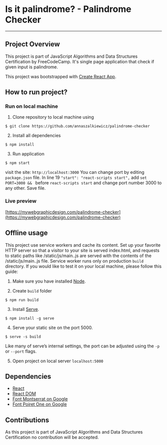 # Is it palindrome? - Palindrome Checker
---
## Project Overview

This project is part of JavaScript Algorithms and Data Structures Certification by FreeCodeCamp. It's single page application that check if given input is palindrome. 

This project was bootstrapped with [Create React App](https://github.com/facebookincubator/create-react-app).

## How to run project?

### Run on local machine

1. Clone repository to local machine using
```
$ git clone https://github.com/annaszalkiewicz/palindrome-checker
```

2. Install all dependencies
```
$ npm install
```
3. Run application
```
$ npm start
```
visit the site: `http://localhost:3000`
You can change port by editing `package.json` file. In line 19 `"start": "react-scripts start",` add `set PORT=3000 && ` before `react-scripts start` and change port number 3000 to any other. Save file.

### Live preview

[https://mywebgraphicdesign.com/palindrome-checker](https://mywebgraphicdesign.com/palindrome-checker)

## Offline usage

This project use service workers and cache its content. Set up your favorite HTTP server so that a visitor to your site is served index.html, and requests to static paths like /static/js/main.<hash>.js are served with the contents of the /static/js/main.<hash>.js file. Service worker runs only on production `build` directory. If you would like to test it on your local machine, please follow this guide: 

1. Make sure you have installed [Node](https://nodejs.org/).

2. Create `build` folder
```
$ npm run build
```

3. Install [Serve](https://github.com/zeit/serve).
```
$ npm install -g serve
```
4. Serve your static site on the port 5000. 
```
$ serve -s build
```
Like many of serve’s internal settings, the port can be adjusted using the `-p` or `--port` flags.

5. Open project on local server `localhost:5000`

## Dependencies

* [React](https://reactjs.org/)
* [React DOM](https://www.npmjs.com/package/react-dom)
* [Font Montserrat on Google](https://fonts.google.com/specimen/Montserrat)
* [Font Poiret One on Google](https://fonts.google.com/specimen/Poiret+One)

## Contributions

As this project is part of JavaScript Algorithms and Data Structures Certification no contribution will be accepted.